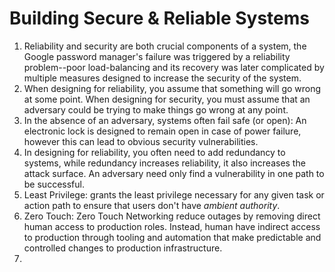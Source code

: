 # Building Secure & Reliable Systems

1. Reliability and security are both crucial components of a system, the Google password manager's failure was triggered by a reliability problem--poor load-balancing and its recovery was later complicated by multiple measures designed to increase the security of the system. 
2. When designing for reliability, you assume that something will go wrong at some point. When designing for security, you must assume that an adversary could be trying to make things go wrong at any point. 
3. In the absence of an adversary, systems often fail safe (or open): An electronic lock is designed to remain open in case of power failure, however this can lead to obvious security vulnerabilities. 
4. In designing for reliability, you often need to add redundancy to systems, while redundancy increases reliability, it also increases the attack surface. An adversary need only find a vulnerability in one path to be successful. 
5. Least Privilege: grants the least privilege necessary for any given task or action path to ensure that users don't have *ambient authority*.
6. Zero Touch: Zero Touch Networking reduce outages by removing direct human access to production roles. Instead, human have indirect access to production through tooling and automation that make predictable and controlled changes to production infrastructure. 
7. 


